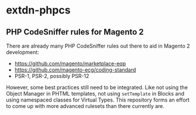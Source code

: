 # extdn-phpcs
## PHP CodeSniffer rules for Magento 2

There are already many PHP CodeSniffer rules out there to aid in Magento 2 development:
- https://github.com/magento/marketplace-eqp
- https://github.com/magento-ecg/coding-standard
- PSR-1, PSR-2, possibly PSR-12

However, some best practices still need to be integrated. Like not using the Object Manager in PHTML
templates, not using `setTemplate` in Blocks and using namespaced classes for Virtual Types. This
repository forms an effort to come up with more advanced rulesets than there currently are.
